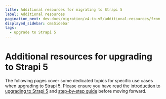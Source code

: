 ```yaml
---
title: Additional resources for migrating to Strapi 5
label: Additional resources
pagination_next: dev-docs/migration/v4-to-v5/additional-resources/from-entity-service-to-document-service
displayed_sidebar: cmsSidebar
tags:
  - upgrade to Strapi 5
---
```


# Additional resources for upgrading to Strapi 5

The following pages cover some dedicated topics for specific use cases when upgrading to Strapi 5. Please ensure you have read the [introduction to upgrading to Strapi 5](/dev-docs/migration/v4-to-v5/introduction-and-faq) and [step-by-step guide](/dev-docs/migration/v4-to-v5/step-by-step) before moving forward.

<CustomDocCard emoji="📦" title="Entity Service API to Document Service API migration reference" description="Learn how to transition from the Entity Service API of Strapi v4, deprecated in Strapi 5, to the new Document Service API." link="/dev-docs/migration/v4-to-v5/additional-resources/from-entity-service-to-document-service" />
<CustomDocCard emoji="🧩" title="Plugins upgrade summary" description="Find resources and answers to your questions on how to upgrade your plugins to Strapi 5." link="/dev-docs/migration/v4-to-v5/additional-resources/plugins-migration" />
<CustomDocCard emoji="💁" title="Helper-plugin deprecation reference" description="Learn how to develop plugins without the Strapi v4 helper-plugin, removed from Strapi 5." link="/dev-docs/migration/v4-to-v5/additional-resources/helper-plugin" />
